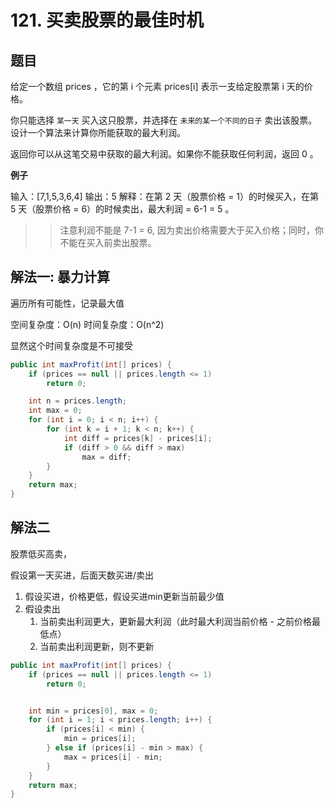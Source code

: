 # 121. 买卖股票的最佳时机

## 题目

给定一个数组 prices ，它的第 i 个元素 prices[i] 表示一支给定股票第 i 天的价格。

你只能选择 `某一天` 买入这只股票，并选择在 `未来的某一个不同的日子` 卖出该股票。设计一个算法来计算你所能获取的最大利润。

返回你可以从这笔交易中获取的最大利润。如果你不能获取任何利润，返回 0 。

**例子**

输入：[7,1,5,3,6,4]
输出：5
解释：在第 2 天（股票价格 = 1）的时候买入，在第 5 天（股票价格 = 6）的时候卖出，最大利润 = 6-1 = 5 。
>> 注意利润不能是 7-1 = 6, 因为卖出价格需要大于买入价格；同时，你不能在买入前卖出股票。



## 解法一: 暴力计算

遍历所有可能性，记录最大值

空间复杂度：O(n)
时间复杂度：O(n^2)

显然这个时间复杂度是不可接受

```java
public int maxProfit(int[] prices) {
    if (prices == null || prices.length <= 1)
        return 0;

    int n = prices.length;
    int max = 0;
    for (int i = 0; i < n; i++) {
        for (int k = i + 1; k < n; k++) {
            int diff = prices[k] - prices[i];
            if (diff > 0 && diff > max)
                max = diff;
        }
    }
    return max;
}
```

## 解法二

股票低买高卖，

假设第一天买进，后面天数买进/卖出

1. 假设买进，价格更低，假设买进min更新当前最少值
2. 假设卖出
    1. 当前卖出利润更大，更新最大利润（此时最大利润当前价格 - 之前价格最低点）
    2. 当前卖出利润更新，则不更新


```java
public int maxProfit(int[] prices) {
    if (prices == null || prices.length <= 1)
        return 0;


    int min = prices[0], max = 0;
    for (int i = 1; i < prices.length; i++) {
        if (prices[i] < min) {
            min = prices[i];
        } else if (prices[i] - min > max) {
            max = prices[i] - min;
        }
    }
    return max;
}
```
